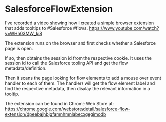 # SalesforceFlowExtension

I've recorded a video showing how I created a simple browser extension that adds tooltips to #Salesforce #flows.
https://www.youtube.com/watch?v=WHh03MW_ki8

The extension runs on the browser and first checks whether a Salesforce page is open.

If so, then obtains the session id from the respective cookie. 
It uses the session id to call the Salesforce tooling API and get the flow metadata/definition.

Then it scans the page looking for flow elements to add a mouse over event handler to each of them. 
The handlers will get the flow element label and find the respective metadata, then display the relevant information in a tooltip.

The extension can be found in Chrome Web Store at:  https://chrome.google.com/webstore/detail/salesforce-flow-extension/dpeebajhbigfamnhmnlabecogegimodb
